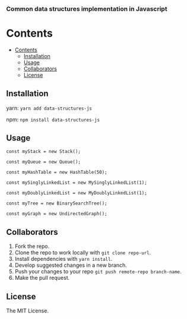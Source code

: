 ### Common data structures implementation in Javascript

# Contents
- [Contents](#contents)
  - [Installation](#installation)
  - [Usage](#usage)
  - [Collaborators](#collaborators)
  - [License](#license)

## Installation

yarn: `yarn add data-structures-js`

npm: `npm install data-structures-js`

## Usage

`const myStack = new Stack();`

`const myQueue = new Queue();`

`const myHashTable = new HashTable(50);`

`const mySinglyLinkedList = new MySinglyLinkedList(1);`

`const myDoublyLinkedList = new MyDoublyLinkedList(1);`

`const myTree = new BinarySearchTree();`

`const myGraph = new UndirectedGraph();`

## Collaborators

1. Fork the repo.
2. Clone the repo to work locally with `git clone repo-url`.
3. Install dependencies with `yarn install`.
4. Develop suggested changes in a new branch.
5. Push your changes to your repo `git push remote-repo branch-name`.
6. Make the pull request.

## License

The MIT License.